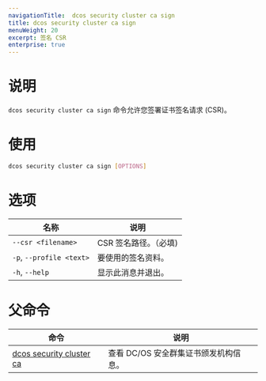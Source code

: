 ```yaml
---
navigationTitle:  dcos security cluster ca sign
title: dcos security cluster ca sign
menuWeight: 20
excerpt: 签名 CSR
enterprise: true
---
```


# 说明

`dcos security cluster ca sign` 命令允许您签署证书签名请求 (CSR)。

# 使用

```bash
dcos security cluster ca sign [OPTIONS]
```

# 选项

| 名称 | 说明 |
|----------|---------------|
| `--csr <filename>` | CSR 签名路径。（必填)|
|  `-p`, `--profile <text>` | 要使用的签名资料。|
|  `-h`, `--help` |                显示此消息并退出。|


# 父命令

| 命令 | 说明 |
|---------|-------------|
| [dcos security cluster ca](/mesosphere/dcos/cn/2.0/cli/command-reference/dcos-security/dcos-security-cluster/dcos-security-cluster-ca/) | 查看 DC/OS 安全群集证书颁发机构信息。 |
